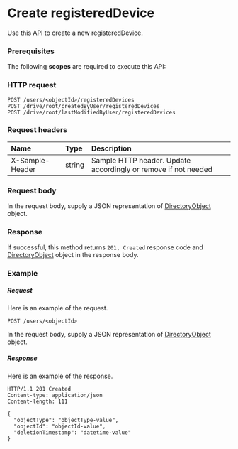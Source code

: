 # Create registeredDevice

Use this API to create a new registeredDevice.
### Prerequisites
The following **scopes** are required to execute this API: 
### HTTP request
<!-- { "blockType": "ignored" } -->
```http
POST /users/<objectId>/registeredDevices
POST /drive/root/createdByUser/registeredDevices
POST /drive/root/lastModifiedByUser/registeredDevices

```
### Request headers
| Name       | Type | Description|
|:---------------|:--------|:----------|
| X-Sample-Header  | string  | Sample HTTP header. Update accordingly or remove if not needed|

### Request body
In the request body, supply a JSON representation of [DirectoryObject](../resources/directoryobject.md) object.


### Response
If successful, this method returns `201, Created` response code and [DirectoryObject](../resources/directoryobject.md) object in the response body.

### Example
##### Request
Here is an example of the request.
<!-- {
  "blockType": "request",
  "name": "create_directoryobject_from_user"
}-->
```http
POST /users/<objectId>
```
In the request body, supply a JSON representation of [DirectoryObject](../resources/directoryobject.md) object.
##### Response
Here is an example of the response.
<!-- {
  "blockType": "response",
  "truncated": false,
  "@odata.type": "microsoft.graph.directoryobject"
} -->
```http
HTTP/1.1 201 Created
Content-type: application/json
Content-length: 111

{
  "objectType": "objectType-value",
  "objectId": "objectId-value",
  "deletionTimestamp": "datetime-value"
}
```

<!-- uuid: 7622ddd3-59ae-43b8-b206-50ac8d824d24
2015-10-19 10:04:39 UTC -->
<!-- {
  "type": "#page.annotation",
  "description": "Create registeredDevice",
  "keywords": "",
  "section": "documentation",
  "tocPath": ""
}-->